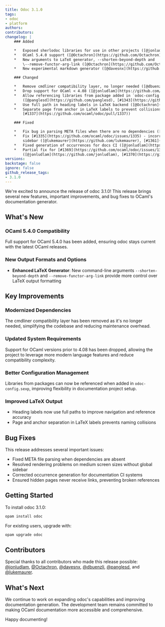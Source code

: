 ```yaml
---
title: Odoc 3.1.0
tags:
- odoc
- platform
authors:
contributors:
changelog: |
    ### Added

    *   Exposed sherlodoc libraries for use in other projects ([@jonludlam](https://github.com/jonludlam), [#1349](https://github.com/ocaml/odoc/pull/1349))
    *   OCaml 5.4.0 support ([@Octachron](https://github.com/Octachron), [#1355](https://github.com/ocaml/odoc/pull/1355))
    *   New arguments to LaTeX generator, --shorten-beyond-depth and  
        \--remove-functor-arg-link ([@Octachron](https://github.com/Octachron), [#1337](https://github.com/ocaml/odoc/pull/1337))
    *   New experimental markdown generator ([@davesnx](https://github.com/davesnx), [#1341](https://github.com/ocaml/odoc/pull/1341))

    ### Changed

    *   Remove cmdliner compatibility layer, no longer needed ([@dbuenzli](https://github.com/dbuenzli), [#1328](https://github.com/ocaml/odoc/pull/1328))
    *   Drop support for OCaml < 4.08 ([@jonludlam](https://github.com/jonludlam), [#1300](https://github.com/ocaml/odoc/pull/1300))
    *   Allow referencing libraries from package added in `odoc-config.sexp`  
        ([@panglesd](https://github.com/panglesd), [#1343](https://github.com/ocaml/odoc/pull/1343))
    *   Use full path in heading labels in LaTeX backend ([@Octachron](https://github.com/Octachron), [#1332](https://github.com/ocaml/odoc/pull/1332))
    *   Separate page from anchor in LaTeX labels to prevent collisions ([@Octachron](https://github.com/Octachron),  
        [#1337](https://github.com/ocaml/odoc/pull/1337))

    ### Fixed

    *   Fix bug in parsing META files when there are no dependencies ([@jonludlam](https://github.com/jonludlam), [#1352](https://github.com/ocaml/odoc/pull/1352))
    *   Fix [#1335](https://github.com/ocaml/odoc/issues/1335) - incorrect rendering when on medium screen size with no global  
        sidebar ([@lukemaurer](https://github.com/lukemaurer), [#1361](https://github.com/ocaml/odoc/pull/1361))
    *   Fixed generation of occurrences for docs CI ([@jonludlam](https://github.com/jonludlam), [#1362](https://github.com/ocaml/odoc/pull/1362))
    *   Partial fix for [#1369](https://github.com/ocaml/odoc/issues/1369) - ensure that we never create a link to a hidden page  
        ([@jonludlam](https://github.com/jonludlam), [#1370](https://github.com/ocaml/odoc/pull/1370))
versions:
backstage: false
ignore: false
github_release_tags:
- 3.1.0
---
```


We're excited to announce the release of odoc 3.1.0! This release brings several new features, important improvements, and bug fixes to OCaml's documentation generator.

## What's New

### OCaml 5.4.0 Compatibility
Full support for OCaml 5.4.0 has been added, ensuring odoc stays current with the latest OCaml releases.

### New Output Formats and Options
- **Enhanced LaTeX Generator**: New command-line arguments `--shorten-beyond-depth` and `--remove-functor-arg-link` provide more control over LaTeX output formatting

## Key Improvements

### Modernized Dependencies
The cmdliner compatibility layer has been removed as it's no longer needed, simplifying the codebase and reducing maintenance overhead.

### Updated System Requirements  
Support for OCaml versions prior to 4.08 has been dropped, allowing the project to leverage more modern language features and reduce compatibility complexity.

### Better Configuration Management
Libraries from packages can now be referenced when added in `odoc-config.sexp`, improving flexibility in documentation project setup.

### Improved LaTeX Output
- Heading labels now use full paths to improve navigation and reference accuracy
- Page and anchor separation in LaTeX labels prevents naming collisions

## Bug Fixes

This release addresses several important issues:
- Fixed META file parsing when dependencies are absent
- Resolved rendering problems on medium screen sizes without global sidebar
- Corrected occurrence generation for documentation CI systems  
- Ensured hidden pages never receive links, preventing broken references

## Getting Started

To install odoc 3.1.0:

```bash
opam install odoc
```

For existing users, upgrade with:

```bash
opam upgrade odoc
```

## Contributors

Special thanks to all contributors who made this release possible: [@jonludlam](https://github.com/jonludlam), [@Octachron](https://github.com/Octachron), [@davesnx](https://github.com/davesnx), [@dbuenzli](https://github.com/dbuenzli), [@panglesd](https://github.com/panglesd), and [@lukemaurer](https://github.com/lukemaurer).

## What's Next

We continue to work on expanding odoc's capabilities and improving documentation generation. The development team remains committed to making OCaml documentation more accessible and comprehensive.

Happy documenting!
